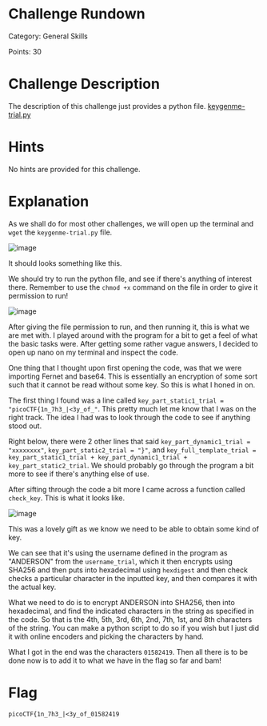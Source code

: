 # Challenge Rundown #
Category: General Skills

Points: 30

# Challenge Description #
The description of this challenge just provides a python file.
[keygenme-trial.py](https://github.com/Justin-Prasad/CTF-Write-Ups/blob/main/PicoGym/Reverse%20Engineering/keygenme-py/keygenme-trial.py)

# Hints #
No hints are provided for this challenge.

# Explanation #
As we shall do for most other challenges, we will open up the terminal and ```wget``` the ```keygenme-trial.py``` file. 

![image](https://user-images.githubusercontent.com/101998961/201784266-56b04c2c-145b-475e-8f1b-5e5e47658fa2.png)

It should looks something like this.

We should try to run the python file, and see if there's anything of interest there. Remember to use the ```chmod +x``` command on the file in order to give it permission to run!

![image](https://user-images.githubusercontent.com/101998961/201784535-0f6e49b4-c424-4de4-844e-19e48ab833be.png)

After giving the file permission to run, and then running it, this is what we are met with. I played around with the program for a bit to get a feel of what the basic tasks were. After getting some rather vague answers, I decided to open up nano on my terminal and inspect the code.

One thing that I thought upon first opening the code, was that we were importing Fernet and base64. This is essentially an encryption of some sort such that it cannot be read without some key. So this is what I honed in on.

The first thing I found was a line called ```key_part_static1_trial = "picoCTF{1n_7h3_|<3y_of_"```. This pretty much let me know that I was on the right track. The idea I had was to look through the code to see if anything stood out.

Right below, there were 2 other lines that said ```key_part_dynamic1_trial = "xxxxxxxx"```, ```key_part_static2_trial = "}"```, and ```key_full_template_trial = key_part_static1_trial + key_part_dynamic1_trial + key_part_static2_trial```. We should probably go through the program a bit more to see if there's anything else of use.

After sifting through the code a bit more I came across a function called ```check_key```. This is what it looks like. 

![image](https://user-images.githubusercontent.com/101998961/201789326-3db8e270-c9e7-4c6b-a38e-a4516624292a.png)

This was a lovely gift as we know we need to be able to obtain some kind of key. 

We can see that it's using the username defined in the program as "ANDERSON" from the ```username_trial```, which it then encrypts using SHA256 and then puts into hexadecimal using ```hexdigest``` and then check checks a particular character in the inputted key, and then compares it with the actual key.

What we need to do is to encrypt ANDERSON into SHA256, then into hexadecimal, and find the indicated characters in the string as specified in the code. So that is the 4th, 5th, 3rd, 6th, 2nd, 7th, 1st, and 8th characters of the string. You can make a python script to do so if you wish but I just did it with online encoders and picking the characters by hand. 

What I got in the end was the characters ```01582419```. Then all there is to be done now is to add it to what we have in the flag so far and bam! 

# Flag #
```picoCTF{1n_7h3_|<3y_of_01582419```

